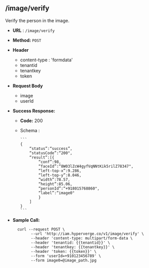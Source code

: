 ## /image/verify

Verify the person in the image.

* **URL** : `/image/verify`
  
* **Method:** `POST`

* **Header**
	
	- content-type : 'formdata'
	- tenantid 
	- tenantkey
	- token
	
* **Request Body**
	- image
	- userId
	  
* **Success Response:**

  * **Code:** 200 <br />
  * Schema : 
		
		```	
		{
			“status”:“success”,
			“statusCode”:“200",
			“result”:[{
				“conf”:98,
				“faceId”:“8W03lZcW4gyfVqNNtKik5rilZ78347",
				“left-top-x”:9.286,
				“left-top-y”:8.046,
				“width”:78.57,
				“height”:85.06,
				“personId”:“+918015768860",
				“label”:“image0"
				}
			]
		}
		```
	

* **Sample Call:**

   	
    	curl --request POST \
			  --url 'http://iam.hyperverge.co/v1/image/verify' \
			  --header 'content-type: multipart/form-data \
			  --header 'tenantid: {{tenantid}}' \
			  --header 'tenantkey: {{tenantkey}}' \
			  --header 'token: {{token}}' \
			  --form 'userId=+910123456789' \
			  --form image0=@image_path.jpg    	
    	

